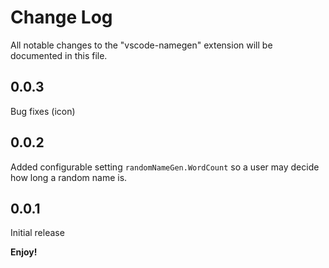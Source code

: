 # Change Log

All notable changes to the "vscode-namegen" extension will be documented in this file.

## 0.0.3

Bug fixes (icon)

## 0.0.2

Added configurable setting `randomNameGen.WordCount` so a user may decide how long a random name is.

## 0.0.1

Initial release

**Enjoy!**